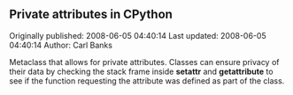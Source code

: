 ## Private attributes in CPython

Originally published: 2008-06-05 04:40:14
Last updated: 2008-06-05 04:40:14
Author: Carl Banks

Metaclass that allows for private attributes.  Classes can ensure privacy of their data by checking the stack frame inside __setattr__ and __getattribute__ to see if the function requesting the attribute was defined as part of the class.